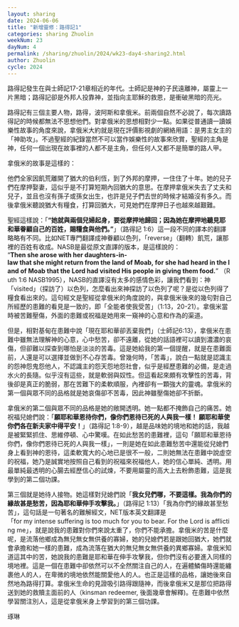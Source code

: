```yaml
---
layout: sharing
date: 2024-06-06
title: "新增靈修：路得記1"
categories: sharing Zhuolin
weekNum: 23
dayNum: 4
permalink: /sharing/zhuolin/2024/wk23-day4-sharing2.html
author: Zhuolin
cycle: 2024
---  
```


路得記發生在與士師記17-21章相近的年代。士師記是神的子民遠離神，屬靈上一片黑暗；路得記卻是外邦人投靠神，並指向主耶穌的救恩，是衝破黑暗的亮光。

路得記有三個主要人物，路得，波阿斯和拿俄米。前兩個自然不必說了，每次讀路得記的時候都無法不思想他們。對拿俄米的思想相對少一點。如果從普通讀一讀娛樂性故事的角度來說，拿俄米大約就是現在評價影視劇的網絡用語：是男主女主的「神助攻」。不過聖經的紀錄當然不可以當作娛樂性的故事來欣賞，聖經的主角是神，任何一個出現在故事裡的人都不是主角，但任何人又都不是簡單的路人甲。

拿俄米的故事是這樣的：

他們全家因飢荒離開了猶大的伯利恆，到了外邦的摩押，一住住了十年。她的兒子們在摩押娶妻，這似乎是不打算短期內回猶大的意思。在摩押拿俄米失去了丈夫和兒子，並且也沒有孫子或孫女出生，也許是兒子們去世的時候才結婚沒有多久。而後拿俄米聽說猶大有糧食，打算回猶大，可見她們在摩押日子也越來越艱難。

聖經這樣說：「**“她就與兩個兒婦起身，要從摩押地歸回；因為她在摩押地聽見耶和華眷顧自己的百姓，賜糧食與他們。”**」（路得記‬ ‭1:6）這一段不同的譯本的翻譯略略有不同。比如NET專門翻譯成神眷顧以色列，「reverse」（翻轉）飢荒‬，讓那裡的百姓有收成。NASB是最從原文直譯的版本，是這樣說的： “**Then she arose with her daughters-in-law that she might return from the land of Moab, for she had heard in the land of Moab that the Lord had visited His people in giving them food.**” （Ruth‬ ‭1:6‬ ‭NASB1995‬），NASB的直譯沒有太多的感情色彩，讓我們看到：神「visited」（探訪了）以色列，怎麼看出來神探訪了以色列了呢？是從以色列得了糧食看出來的。這句經文是聖經從拿俄米的角度說的，與拿俄米後來的幾句對自己所經歷的患難的看見是一致的，即「全能者使我受苦」（1:13，20-21）。拿俄米當時被苦難壓傷，外面的患難或祝福是她用來一窺神的心意和作為的渠道。

但是，相對基甸在患難中說「現在耶和華卻丟棄我們」（士師記6:13），拿俄米在患難中雖無法理解神的心意，心中愁苦，卻不遠離，從她的話語裡可以讀到濃濃的哀傷，但卻難以探查到哪怕是淡淡的苦毒。這是她給我的第一個提醒，就是在患難面前，人還是可以選擇並做到不心存苦毒。曾幾何時，「苦毒」，說白一點就是認識主的怨神怨鬼怨他人，不認識主的怨天怨地怨社會，似乎是經歷患難的必備，是走過水火的長隨。似乎沒有這些，就是軟弱與奴性。但這看起來頗有攻擊性的苦毒，背後卻是真正的脆弱，那在苦難下的柔軟順服，內裡卻有一顆強大的靈魂。拿俄米的第一個與眾不同的品格就是她哀傷卻不苦毒，因此神雖壓傷她卻不折斷。

拿俄米的第二個與眾不同的品格是她的敞開透明。她一點都不掩飾自己的痛苦。她祝福兒媳們說：「**願耶和華恩待你們，像你們恩待已死的人與我一樣！ 願耶和華使你們各在新夫家中得平安！**」（‭‭路得記‬ ‭1:8-9‬），越是品味她的境地和她的話，我越是被緊緊抓住、思維停頓、心中驚嘆。在如此愁苦的患難裡，這句「願耶和華恩待你們，像你們恩待已死的人與我一樣」，一則是她在如此患難愁苦中還能從兒媳們身上看到神的恩待，這柔軟寬大的心地已是很不一般，二則她無法在患難中說虛空的祝福，她乃是誠實地按照自己看到的祝福來祝福他人，她的信心單純、透明。用最單純最透明的心腸去經歷信心的試煉，不要用屬靈的高大上去粉飾患難，這是我學到的第二個功課。

第三個就是她待人接物。她這樣對兒媳們說「**我女兒們哪，不要這樣。我為你們的緣故甚是愁苦，因為耶和華伸手攻擊我。**」（‭‭路得記‬ ‭1:13‬）「我為你們的緣故甚至愁苦」，這句話是一句著名的難解經文，NET版本英文翻譯是「for my intense suffering is too much for you to bear. For the Lord is afflicting me」，就是說我的患難對你們來說太重了，你們不能承擔。拿俄米的苦是什麼呢，是流落他鄉成為無兒無女無供養的寡婦，她的兒媳們若是跟她回猶大，她們就會承擔和她一樣的患難，成為流落在猶大的無兒無女無供養的異鄉寡婦。拿俄米知道這其中的苦，她說我的患難是耶和華在伸手攻擊我，但你們沒有必要進入同樣的境地裡。這是一個在患難中卻依然可以不全然關注自己的人，在遍體鱗傷時還能纏裹他人的人，在卑微的境地依然能關愛他人的人。也正是這樣的品格，讓她後來自然地為路得打算。拿俄米生命的見證吸引路得跟隨神，而後拿俄米又是那位把路得送到她的救贖主面前的人（kinsman redeemer, 後面幾章會解釋)。在患難中依然學習關注別人，這是從拿俄米身上學習到的第三個功課。

琢琳

